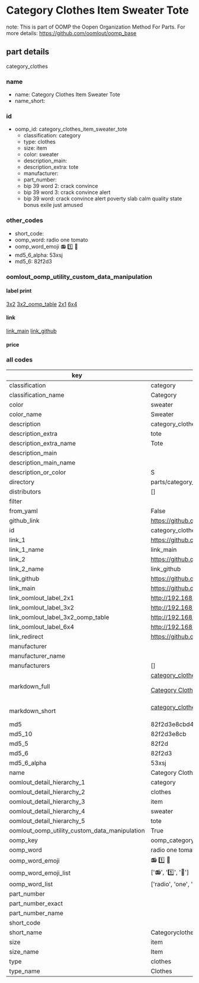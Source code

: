 # Category Clothes Item Sweater Tote  

note: This is part of OOMP the Oopen Organization Method For Parts. For more details: https://github.com/oomlout/oomp_base

##  part details
  



category_clothes



### name
* name: Category Clothes Item Sweater Tote
* name_short: 
### id
* oomp_id: category_clothes_item_sweater_tote
  * classification: category
  * type: clothes
  * size: item
  * color: sweater
  * description_main: 
  * description_extra: tote
  * manufacturer: 
  * part_number: 
  * bip 39 word 2: crack convince
  * bip 39 word 3: crack convince alert
  * bip 39 word: crack convince alert poverty slab calm quality state bonus exile just amused

### other_codes
* short_code: 
* oomp_word: radio one tomato
* oomp_word_emoji :radio: :one: :tomato:
* md5_6_alpha: 53xsj
* md5_6: 82f2d3






### oomlout_oomp_utility_custom_data_manipulation
#### label print
[3x2](http://192.168.1.245:1112/?label=oomp%2053xsj)
[3x2_oomp_table](http://192.168.1.108:1112/?label=oomp%2053xsj)
[2x1](http://192.168.1.242:1112/?label=oomp%2053xsj)
[6x4](http://192.168.1.55:1112/?label=oomp%2053xsj)    

#### link

[link_main](https://github.com/oomlout/oomlout_oomp_version_1_messy/tree/main/parts/category_clothes_item_sweater_tote) [link_github](https://github.com/oomlout/oomlout_oomp_version_1_messy/tree/main/parts/category_clothes_item_sweater_tote)                             

#### price







### all codes 
| key | value |  
| --- | --- |  
| classification | category |  
| classification_name | Category |  
| color | sweater |  
| color_name | Sweater |  
| description | category_clothes |  
| description_extra | tote |  
| description_extra_name | Tote |  
| description_main |  |  
| description_main_name |  |  
| description_or_color | S  |  
| directory | parts/category_clothes_item_sweater_tote |  
| distributors | [] |  
| filter |  |  
| from_yaml | False |  
| github_link | https://github.com/oomlout/oomlout_oomp_part_src/tree/main/parts/category_clothes_item_sweater_tote |  
| id | category_clothes_item_sweater_tote |  
| link_1 | https://github.com/oomlout/oomlout_oomp_version_1_messy/tree/main/parts/category_clothes_item_sweater_tote |  
| link_1_name | link_main |  
| link_2 | https://github.com/oomlout/oomlout_oomp_version_1_messy/tree/main/parts/category_clothes_item_sweater_tote |  
| link_2_name | link_github |  
| link_github | https://github.com/oomlout/oomlout_oomp_version_1_messy/tree/main/parts/category_clothes_item_sweater_tote |  
| link_main | https://github.com/oomlout/oomlout_oomp_version_1_messy/tree/main/parts/category_clothes_item_sweater_tote |  
| link_oomlout_label_2x1 | http://192.168.1.242:1112/?label=oomp%2053xsj |  
| link_oomlout_label_3x2 | http://192.168.1.245:1112/?label=oomp%2053xsj |  
| link_oomlout_label_3x2_oomp_table | http://192.168.1.108:1112/?label=oomp%2053xsj |  
| link_oomlout_label_6x4 | http://192.168.1.55:1112/?label=oomp%2053xsj |  
| link_redirect | https://github.com/oomlout/oomlout_oomp_version_1_messy/tree/main/parts/category_clothes_item_sweater_tote |  
| manufacturer |  |  
| manufacturer_name |  |  
| manufacturers | [] |  
| markdown_full | [category_clothes_item_sweater_tote](none)<br>[](none)<br>[Category Clothes Item Sweater Tote](none)<br><br> |  
| markdown_short | [category_clothes_item_sweater_tote](none)<br><br> |  
| md5 | 82f2d3e8cbd4d5e482657a900c4be18e |  
| md5_10 | 82f2d3e8cb |  
| md5_5 | 82f2d |  
| md5_6 | 82f2d3 |  
| md5_6_alpha | 53xsj |  
| name | Category Clothes Item Sweater Tote |  
| oomlout_detail_hierarchy_1 | category |  
| oomlout_detail_hierarchy_2 | clothes |  
| oomlout_detail_hierarchy_3 | item |  
| oomlout_detail_hierarchy_4 | sweater |  
| oomlout_detail_hierarchy_5 | tote |  
| oomlout_oomp_utility_custom_data_manipulation | True |  
| oomp_key | oomp_category_clothes_item_sweater_tote |  
| oomp_word | radio one tomato |  
| oomp_word_emoji | :radio: :one: :tomato: |  
| oomp_word_emoji_list | [':radio:', ':one:', ':tomato:'] |  
| oomp_word_list | ['radio', 'one', 'tomato'] |  
| part_number |  |  
| part_number_exact |  |  
| part_number_name |  |  
| short_code |  |  
| short_name | Categoryclothes |  
| size | item |  
| size_name | Item |  
| type | clothes |  
| type_name | Clothes |  
